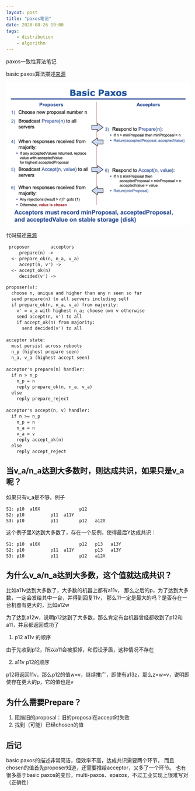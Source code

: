 ```yaml
---
layout: post
title: "paxos笔记"
date: 2020-08-26 19:00
tags:
    - distribution
    - algorithm
---
```



paxos一致性算法笔记

basic paxos算法描述[来源][1]

![basic paxos](/pic/202008/2020-08-26-21.07.18.png)

代码描述[来源][2]

```text
 proposer        acceptors
     prepare(n) ->
  <- prepare_ok(n, n_a, v_a)
     accept(n, v') ->
  <- accept_ok(n)
     decided(v') ->
```
```text
proposer(v):
  choose n, unique and higher than any n seen so far
  send prepare(n) to all servers including self
  if prepare_ok(n, n_a, v_a) from majority:
    v' = v_a with highest n_a; choose own v otherwise
    send accept(n, v') to all
    if accept_ok(n) from majority:
      send decided(v') to all

acceptor state:
  must persist across reboots
  n_p (highest prepare seen)
  n_a, v_a (highest accept seen)

acceptor's prepare(n) handler:
  if n > n_p
    n_p = n
    reply prepare_ok(n, n_a, v_a)
  else
    reply prepare_reject

acceptor's accept(n, v) handler:
  if n >= n_p
    n_p = n
    n_a = n
    v_a = v
    reply accept_ok(n)
  else
    reply accept_reject
```

## 当v_a/n_a达到大多数时，则达成共识，如果只是v_a呢？

如果只有v_a是不够，例子
```text
S1: p10  a10X               p12
S2: p10          p11  a11Y  
S3: p10          p11        p12   a12X
```
这个例子里X达到大多数了，存在一个反例，使得最后Y达成共识：
```text
S1: p10  a10X               p12   p13   a13Y
S2: p10          p11  a11Y        p13   a13Y
S3: p10          p11        p12   a12X
```


## 为什么v_a/n_a达到大多数，这个值就达成共识？

比如a11v达到大多数了，大多数的机器上都有a11v，
那么之后的p，为了达到大多数，一定会发给其中一台，并得到回复11v，
那么11一定是最大的吗？是否存在一台机器有更大的，比如a12w

为了达到a12w，说明p12达到了大多数，那么肯定有台机器曾经都收到了p12和a11，并且都返回成功了

1. p12 a11v 的顺序

由于先收到p12，所以a11会被拒掉，和假设矛盾，这种情况不存在

2. a11v p12的顺序

p12将返回11v，那么p12的值w=v，继续推广，即使有a13z，那么z=w=v，说明即使存在更大的p，它的值也是v


## 为什么需要Prepare？
1. 阻挡旧的proposal：旧的proposal在accept时失败
2. 找到（可能）已经chosen的值

## 后记
basic paxos的描述非常简洁，但效率不高，达成共识需要两个环节，
而且chosen的值首先proposer知道，还需要推给acceptor，又多了一个环节。
也有很多基于basic paxos的变形，multi-paxos、epaxos，不过工业实现上很难写对（正确性）



[1]: https://ongardie.net/static/raft/userstudy/paxos.pdf
[2]: http://nil.csail.mit.edu/6.824/2015/notes/l-paxos.txt

